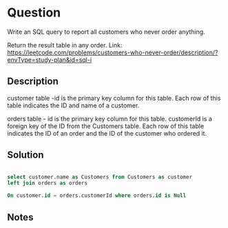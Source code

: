 # Question
Write an SQL query to report all customers who never order anything.

Return the result table in any order.
Link: https://leetcode.com/problems/customers-who-never-order/description/?envType=study-plan&id=sql-i

## Description
customer table
-id is the primary key column for this table.
Each row of this table indicates the ID and name of a customer.

orders table - id is the primary key column for this table.
customerId is a foreign key of the ID from the Customers table.
Each row of this table indicates the ID of an order and the ID of the customer who ordered it.
## Solution
```sql

select customer.name as Customers from Customers as customer 
left join orders as orders 

On customer.id = orders.customerId where orders.id is Null

```
## Notes